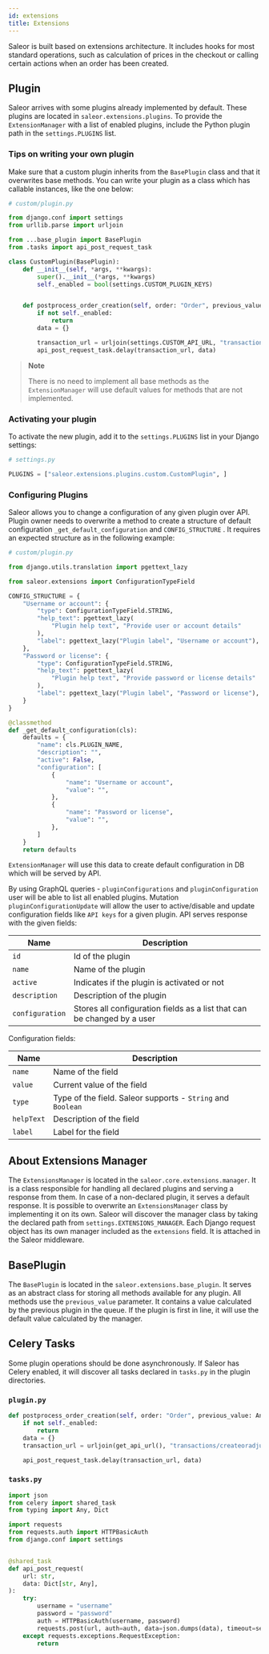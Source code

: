 ```yaml
---
id: extensions
title: Extensions
---
```


Saleor is built based on extensions architecture. It includes hooks for most standard operations, such as calculation of prices in the checkout or calling certain actions when an order has been created.

## Plugin

Saleor arrives with some plugins already implemented by default. These plugins are located in `saleor.extensions.plugins`.
To provide the `ExtensionManager` with a list of enabled plugins, include the Python plugin path in the `settings.PLUGINS` list.

### Tips on writing your own plugin

Make sure that a custom plugin inherits from the `BasePlugin` class and that it overwrites base methods.
You can write your plugin as a class which has callable instances, like the one below:

```python
# custom/plugin.py

from django.conf import settings
from urllib.parse import urljoin

from ...base_plugin import BasePlugin
from .tasks import api_post_request_task

class CustomPlugin(BasePlugin):
    def __init__(self, *args, **kwargs):
        super().__init__(*args, **kwargs)
        self._enabled = bool(settings.CUSTOM_PLUGIN_KEYS)


    def postprocess_order_creation(self, order: "Order", previous_value: Any):
        if not self._enabled:
            return
        data = {}

        transaction_url = urljoin(settings.CUSTOM_API_URL, "transactions/createoradjust")
        api_post_request_task.delay(transaction_url, data)
```

> **Note**
>
> There is no need to implement all base methods as the `ExtensionManager` will use default values for methods that are not implemented.

### Activating your plugin

To activate the new plugin, add it to the `settings.PLUGINS` list in your Django settings:

```python
# settings.py

PLUGINS = ["saleor.extensions.plugins.custom.CustomPlugin", ]
```

### Configuring Plugins

Saleor allows you to change a configuration of any given plugin over API. Plugin owner needs to overwrite a method to create a structure of default configuration `_get_default_configuration` and `CONFIG_STRUCTURE` . It requires an expected structure as in the following example:

```python
# custom/plugin.py

from django.utils.translation import pgettext_lazy

from saleor.extensions import ConfigurationTypeField

CONFIG_STRUCTURE = {
    "Username or account": {
        "type": ConfigurationTypeField.STRING,
        "help_text": pgettext_lazy(
            "Plugin help text", "Provide user or account details"
        ),
        "label": pgettext_lazy("Plugin label", "Username or account"),
    },
    "Password or license": {
        "type": ConfigurationTypeField.STRING,
        "help_text": pgettext_lazy(
            "Plugin help text", "Provide password or license details"
        ),
        "label": pgettext_lazy("Plugin label", "Password or license"),
    }
}

@classmethod
def _get_default_configuration(cls):
    defaults = {
        "name": cls.PLUGIN_NAME,
        "description": "",
        "active": False,
        "configuration": [
            {
                "name": "Username or account",
                "value": "",
            },
            {
                "name": "Password or license",
                "value": "",
            },
        ]
    }
    return defaults
```

`ExtensionManager` will use this data to create default configuration in DB which will be served by API.

By using GraphQL queries -  `pluginConfigurations` and `pluginConfiguration` user will be able to list all enabled plugins. Mutation `pluginConfigurationUpdate` will allow the user to active/disable and update configuration fields like `API keys` for a  given plugin. API serves response with the given fields:

| Name | Description |
| --- | --- |
| `id` | Id of the plugin |
| `name` | Name of the plugin |
| `active` | Indicates if the plugin is activated or not |
| `description` | Description of the plugin |
| `configuration` | Stores all configuration fields as a list that can be changed by a user |

Configuration fields:

| Name | Description |
| --- | --- |
| `name` | Name of the field |
| `value` | Current value of the field |
| `type` | Type of the field. Saleor supports - `String` and `Boolean` |
| `helpText` | Description of the field |
| `label` | Label for the field |

## About Extensions Manager

The `ExtensionsManager` is located in the `saleor.core.extensions.manager`. It is a class responsible for handling all declared plugins and serving a response from them. In case of a non-declared plugin, it serves a default response.
It is possible to overwrite an `ExtensionsManager` class by implementing it on its own. Saleor will discover the manager class by taking the declared path from `settings.EXTENSIONS_MANAGER`.
Each Django request object has its own manager included as the `extensions` field. It is attached in the Saleor middleware.

## BasePlugin

The `BasePlugin` is located in the `saleor.extensions.base_plugin`.
It serves as an abstract class for storing all methods available for any plugin. All methods use the `previous_value` parameter. It contains a value calculated by the previous plugin in the queue.
If the plugin is first in line, it will use the default value calculated by the manager.

## Celery Tasks

Some plugin operations should be done asynchronously. If Saleor has Celery enabled, it will discover all tasks declared in `tasks.py` in the plugin directories.

### `plugin.py`

```python
def postprocess_order_creation(self, order: "Order", previous_value: Any):
    if not self._enabled:
        return
    data = {}
    transaction_url = urljoin(get_api_url(), "transactions/createoradjust")

    api_post_request_task.delay(transaction_url, data)
```

### `tasks.py`

```python
import json
from celery import shared_task
from typing import Any, Dict

import requests
from requests.auth import HTTPBasicAuth
from django.conf import settings


@shared_task
def api_post_request(
    url: str,
    data: Dict[str, Any],
):
    try:
        username = "username"
        password = "password"
        auth = HTTPBasicAuth(username, password)
        requests.post(url, auth=auth, data=json.dumps(data), timeout=settings.TIMEOUT)
    except requests.exceptions.RequestException:
        return
```

